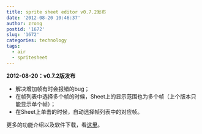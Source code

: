 ```yaml
---
title: sprite sheet editor v0.7.2发布
date: '2012-08-20 10:46:37'
author: zrong
postid: '1672'
slug: '1672'
categories: technology
tags:
  - air
  - spritesheet
---
```


**2012-08-20：v0.7.2版发布**

-   解决增加帧有时会报错的bug；
-   在帧列表中选择多个帧的时候，Sheet上的显示范围也为多个帧（上个版本只能显示单个帧）；
-   在Sheet上单击的时候，自动选择帧列表中的对应帧。

更多的功能介绍以及软件下载，看[这里](http://zengrong.net/sprite_sheet_editor)。

